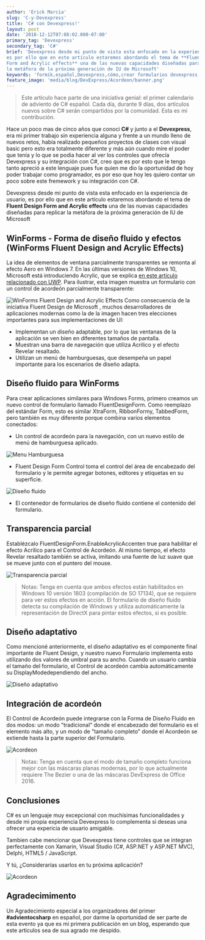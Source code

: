 ```yaml
---
author: 'Erick Marcia'
slug: 'C-y-Devexpress'
title: 'C# con Devexpress!'
layout: post
date: '2018-12-12T07:08:02.000-07:00'
primary_tag: 'Devexpress'
secondary_tag: 'C#'
brief: 'Devexpress desde mi punto de vista esta enfocado en la experiencia de usuario,
es por ello que en este artículo estaremos abordando el tema de **Fluent Design
Form and Acrylic effects** una de las nuevas capacidades diseñadas para replicar
la metáfora de la próxima generación de IU de Microsoft'
keywords: 'formik,español,Devexpress,cómo,crear formularios devexpress,C# y DevExpress,blog'
feature_image: 'media/blog/DevExpress/Acordeon/banner.png'
---
```


<!-- ![Acordeon](media/blog/DevExpress/Acordeon/banner.png) -->

> Este artículo hace parte de una iniciativa genial: el primer calendario de
> adviento de C# español. Cada día, durante 9 días, dos artículos nuevos sobre
> C# serán compartidos por la comunidad. Esta es mi contribución.

Hace un poco mas de cinco años que conoci **C#** y junto a el **Devexpress**,
era mi primer trabajo sin experiencia alguna y frente a un mundo lleno de nuevos
retos, había realizado pequeños proyectos de clases con visual basic pero esto
era totalmente diferente y más aún cuando mire el poder que tenía y lo que se
podia hacer al ver los controles que ofrecía Devexpress y su integración con C#,
creo que es por esto que le tengo tanto apreció a este lenguaje pues fue quien
me dio la oportunidad de hoy poder trabajar como programador, es por eso que hoy
les quiero contar un poco sobre este fremework y su integración con C#.

Devexpress desde mi punto de vista esta enfocado en la experiencia de usuario,
es por ello que en este artículo estaremos abordando el tema de **Fluent Design
Form and Acrylic effects** una de las nuevas capacidades diseñadas para replicar
la metáfora de la próxima generación de IU de Microsoft

## WinForms - Forma de diseño fluido y efectos (WinForms Fluent Design and Acrylic Effects)

La idea de elementos de ventana parcialmente transparentes se remonta al efecto
Aero en Windows 7. En las últimas versiones de Windows 10, Microsoft está
introduciendo Acrylic, que se explica
[en este artículo relacionado con UWP](https://docs.microsoft.com/en-us/windows/uwp/design/style/acrylic).
Para ilustrar, esta imagen muestra un formulario con un control de acordeón
parcialmente transparente:

![WinForms Fluent Design and Acrylic Effects](media/blog/DevExpress/Acordeon/winforms-fluent-form.png)
Como consecuencia de la iniciativa Fluent Design de Microsoft , muchos
desarrolladores de aplicaciones modernas como la de la imagen hacen tres
elecciones importantes para sus implementaciones de UI:

-   Implementan un diseño adaptable, por lo que las ventanas de la aplicación se
    ven bien en diferentes tamaños de pantalla.
-   Muestran una barra de navegación que utiliza Acrílico y el efecto Revelar
    resaltado.
-   Utilizan un menú de hamburguesas, que desempeña un papel importante para los
    escenarios de diseño adapta.

## Diseño fluido para WinForms

Para crear aplicaciones similares para Windows Forms, primero creamos un nuevo
control de formulario llamado FluentDesignForm. Como reemplazo del estándar
Form, esto es similar XtraForm, RibbonFormy, TabbedForm, pero también es muy
diferente porque combina varios elementos conectados:

-   Un control de acordeón para la navegación, con un nuevo estilo de menú de
    hamburguesa aplicado.

![Menu Hamburguesa](media/blog/DevExpress/Acordeon/Menu.png)

-   Fluent Design Form Control toma el control del área de encabezado del
    formulario y le permite agregar botones, editores y etiquetas en su
    superficie.

![Diseño fluido](media/blog/DevExpress/Acordeon/elements.png)

-   El contenedor de formularios de diseño fluido contiene el contenido del
    formulario.

## Transparencia parcial

Establézcalo FluentDesignForm.EnableAcrylicAccenten true para habilitar el
efecto Acrílico para el Control de Acordeón. Al mismo tiempo, el efecto Revelar
resaltado también se activa, imitando una fuente de luz suave que se mueve junto
con el puntero del mouse.

![Transparencia parcial](media/blog/DevExpress/Acordeon/transparencia.gif)

> Notas: Tenga en cuenta que ambos efectos están habilitados en Windows 10
> versión 1803 (compilación de SO 17134), que se requiere para ver estos efectos
> en acción. El formulario de diseño fluido detecta su compilación de Windows y
> utiliza automáticamente la representación de DirectX para pintar estos
> efectos, si es posible.

## Diseño adaptativo

Como mencioné anteriormente, el diseño adaptativo es el componente final
importante de Fluent Design, y nuestro nuevo Formulario implementa esto
utilizando dos valores de umbral para su ancho. Cuando un usuario cambia el
tamaño del formulario, el Control de acordeón cambia automáticamente su
DisplayModedependiendo del ancho.

![Diseño adaptativo](media/blog/DevExpress/Acordeon/resize.gif)

## Integración de acordeón

El Control de Acordeón puede integrarse con la Forma de Diseño Fluido en dos
modos: un modo "tradicional" donde el encabezado del formulario es el elemento
más alto, y un modo de "tamaño completo" donde el Acordeón se extiende hasta la
parte superior del Formulario.

![Acordeon](media/blog/DevExpress/Acordeon/acordeon.png)

> Notas: Tenga en cuenta que el modo de tamaño completo funciona mejor con las
> máscaras planas modernas, por lo que actualmente requiere The Bezier o una de
> las máscaras DevExpress de Office 2016.

## Conclusiones

C# es un lenguaje muy excepcional con muchísimas funcionalidades y desde mi
propia experiencia Devexpress lo complementa si deseas una ofrecer una expericia
de usuario amigable.

Tambien cabe mencionar que Devexpress tiene controles que se integran
perfectamente con Xamarin, Visual Studio (C#, ASP.NET y ASP.NET MVC), Delphi,
HTML5 / JavaScript.

Y tú, ¿Considerarías usarlos en tu próxima aplicación?

![Acordeon](media/blog/DevExpress/Acordeon/images.jpg)

## Agradecimimento

Un Agradecimiento especial a los organizadores del primer **#advientocsharp** en
español, por darme la oportunidad de ser parte de esta evento ya que es mi
primera publicación en un blog, esperando que este articulos sea de sua agrado
me despido.
